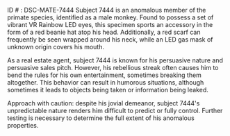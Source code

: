 ID # : DSC-MATE-7444
Subject 7444 is an anomalous member of the primate species, identified as a male monkey. Found to possess a set of vibrant VR Rainbow LED eyes, this specimen sports an accessory in the form of a red beanie hat atop his head. Additionally, a red scarf can frequently be seen wrapped around his neck, while an LED gas mask of unknown origin covers his mouth.

As a real estate agent, subject 7444 is known for his persuasive nature and persuasive sales pitch. However, his rebellious streak often causes him to bend the rules for his own entertainment, sometimes breaking them altogether. This behavior can result in humorous situations, although sometimes it leads to objects being taken or information being leaked.

Approach with caution: despite his jovial demeanor, subject 7444's unpredictable nature renders him difficult to predict or fully control. Further testing is necessary to determine the full extent of his anomalous properties.
